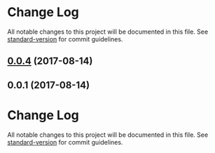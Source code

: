 # Change Log

All notable changes to this project will be documented in this file. See [standard-version](https://github.com/conventional-changelog/standard-version) for commit guidelines.

<a name="0.0.4"></a>
## [0.0.4](https://github.com/sijpesteijn/ngx-virtual-joystick/compare/v0.0.1...v0.0.4) (2017-08-14)



<a name="0.0.1"></a>
## 0.0.1 (2017-08-14)



# Change Log

All notable changes to this project will be documented in this file. See [standard-version](https://github.com/conventional-changelog/standard-version) for commit guidelines.
